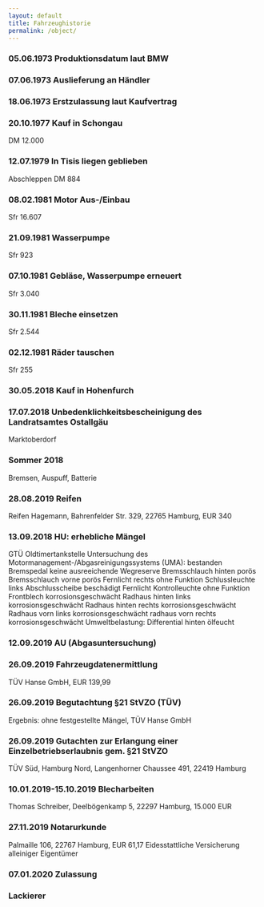 ```yaml
---
layout: default
title: Fahrzeughistorie
permalink: /object/
---
```


### 05.06.1973 Produktionsdatum laut BMW

### 07.06.1973 Auslieferung an Händler

### 18.06.1973 Erstzulassung laut Kaufvertrag

### 20.10.1977 Kauf in Schongau
DM 12.000

### 12.07.1979 In Tisis liegen geblieben
Abschleppen DM 884

### 08.02.1981 Motor Aus-/Einbau
Sfr 16.607

### 21.09.1981 Wasserpumpe
Sfr 923

### 07.10.1981 Gebläse, Wasserpumpe erneuert
Sfr 3.040

### 30.11.1981 Bleche einsetzen
Sfr 2.544

### 02.12.1981 Räder tauschen
Sfr 255

### 30.05.2018 Kauf in Hohenfurch

### 17.07.2018 Unbedenklichkeitsbescheinigung des Landratsamtes Ostallgäu
Marktoberdorf

### Sommer 2018
Bremsen, Auspuff, Batterie

### 28.08.2019 Reifen
Reifen Hagemann, Bahrenfelder Str. 329, 22765 Hamburg, EUR 340

### 13.09.2018 HU: erhebliche Mängel
GTÜ Oldtimertankstelle
Untersuchung des Motormanagement-/Abgasreinigungssystems (UMA): bestanden
Bremspedal keine ausreeichende Wegreserve
Bremsschlauch hinten porös
Bremsschlauch vorne porös
Fernlicht rechts ohne Funktion
Schlussleuchte links Abschlusscheibe beschädigt
Fernlicht Kontrolleuchte ohne Funktion
Frontblech korrosionsgeschwächt
Radhaus hinten links korrosionsgeschwächt
Radhaus hinten rechts korrosionsgeschwächt
Radhaus vorn links korrosionsgeschwächt
radhaus vorn rechts korrosionsgeschwächt
Umweltbelastung: Differential hinten ölfeucht

### 12.09.2019 AU (Abgasuntersuchung)

### 26.09.2019 Fahrzeugdatenermittlung
TÜV Hanse GmbH, EUR 139,99

### 26.09.2019 Begutachtung §21 StVZO (TÜV)
Ergebnis: ohne festgestellte Mängel, TÜV Hanse GmbH

### 26.09.2019 Gutachten zur Erlangung einer Einzelbetriebserlaubnis gem. §21 StVZO
TÜV Süd, Hamburg Nord, Langenhorner Chaussee 491, 22419 Hamburg

### 10.01.2019-15.10.2019 Blecharbeiten
Thomas Schreiber, Deelbögenkamp 5, 22297 Hamburg, 15.000 EUR

### 27.11.2019 Notarurkunde
Palmaille 106, 22767 Hamburg, EUR 61,17
Eidesstattliche Versicherung alleiniger Eigentümer

### 07.01.2020 Zulassung

### Lackierer


